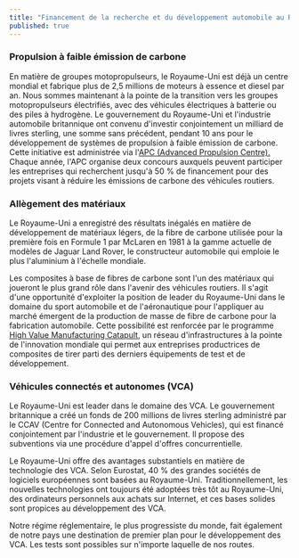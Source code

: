 ```yaml
---
title: "Financement de la recherche et du développement automobile au Royaume-Uni"
published: true
---
```

### Propulsion à faible émission de carbone

En matière de groupes motopropulseurs, le Royaume-Uni est déjà un centre mondial et fabrique plus de 2,5 millions de moteurs à essence et diesel par an. Nous sommes maintenant à la pointe de la transition vers les groupes motopropulseurs électrifiés, avec des véhicules électriques à batterie ou des piles à hydrogène. Le gouvernement du Royaume-Uni et l'industrie automobile britannique ont convenu d'investir conjointement un milliard de livres sterling, une somme sans précédent, pendant 10 ans pour le développement de systèmes de propulsion à faible émission de carbone. Cette initiative est administrée via l'[APC (Advanced Propulsion Centre).](http://www.apcuk.co.uk/) Chaque année, l'APC organise deux concours auxquels peuvent participer les entreprises qui recherchent jusqu'à 50 % de financement pour des projets visant à réduire les émissions de carbone des véhicules routiers.

### Allègement des matériaux

Le Royaume-Uni a enregistré des résultats inégalés en matière de développement de matériaux légers, de la fibre de carbone utilisée pour la première fois en Formule 1 par McLaren en 1981 à la gamme actuelle de modèles de Jaguar Land Rover, le constructeur automobile qui emploie le plus l'aluminium à l'échelle mondiale.

Les composites à base de fibres de carbone sont l'un des matériaux qui joueront le plus grand rôle dans l'avenir des véhicules routiers.  Il s'agit d'une opportunité d'exploiter la position de leader du Royaume-Uni dans le domaine du sport automobile et de l'aéronautique pour l'appliquer au marché émergent de la production de masse de fibre de carbone pour la fabrication automobile. Cette possibilité est renforcée par le programme [High Value Manufacturing Catapult,](https://hvm.catapult.org.uk/) un réseau d'infrastructures à la pointe de l'innovation mondiale qui permet aux entreprises productrices de composites de tirer parti des derniers équipements de test et de développement. 

### Véhicules connectés et autonomes (VCA)

Le Royaume-Uni est leader dans le domaine des VCA. Le gouvernement britannique a créé un fonds de 200 millions de livres sterling administré par le CCAV (Centre for Connected and Autonomous Vehicles), qui est financé conjointement par l'industrie et le gouvernement. Il propose des subventions via une procédure d'appel d'offres concurrentielle.

Le Royaume-Uni offre des avantages substantiels en matière de technologie des VCA. Selon Eurostat, 40 % des grandes sociétés de logiciels européennes sont basées au Royaume-Uni. Traditionnellement, les nouvelles technologies ont toujours été adoptées très tôt au Royaume-Uni, des ordinateurs personnels aux achats sur Internet, et ces bases solides sont propices au développement des VCA. 

Notre régime réglementaire, le plus progressiste du monde, fait également de notre pays une destination de premier plan pour le développement des VCA. Les tests sont possibles sur n'importe laquelle de nos routes.

